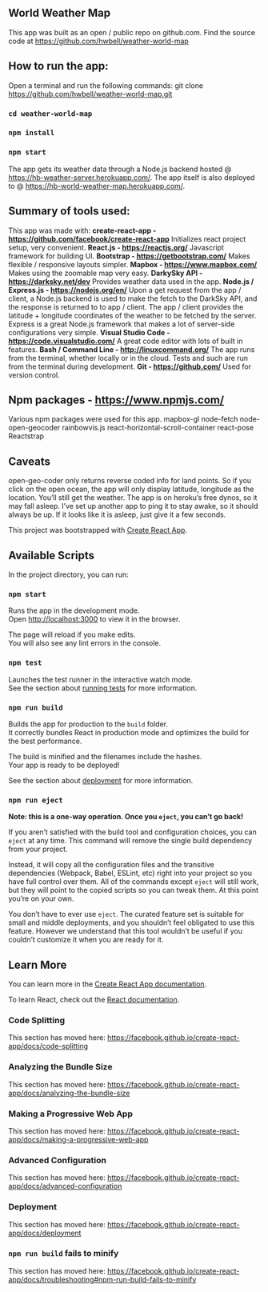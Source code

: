 ## World Weather Map

This app was built as an open / public repo on github.com.
Find the source code at https://github.com/hwbell/weather-world-map

## How to run the app: 
Open a terminal and run the following commands: 
git clone https://github.com/hwbell/weather-world-map.git
### `cd weather-world-map`
###  `npm install`
### `npm start`
The app gets its weather data through a Node.js backend hosted @ https://hb-weather-server.herokuapp.com/. The app itself is also deployed to @ https://hb-world-weather-map.herokuapp.com/. 

## Summary of tools used:
This app was made with: 
**create-react-app - https://github.com/facebook/create-react-app**
Initializes react project setup, very convenient.
**React.js - https://reactjs.org/**
Javascript framework for building UI.
**Bootstrap - https://getbootstrap.com/**
Makes flexible / responsive layouts simpler.
**Mapbox - https://www.mapbox.com/**
Makes using the zoomable map very easy.
**DarkySky API - https://darksky.net/dev**
Provides weather data used in the app. 
**Node.js / Express.js - https://nodejs.org/en/**
Upon a get request from the app / client, a Node.js backend is used to make the fetch to the DarkSky API, and the response is returned to to app / client. The app / client provides the latitude + longitude coordinates of the weather to be fetched by the server.
Express is a great Node.js framework that makes a lot of server-side configurations very simple.
**Visual Studio Code - https://code.visualstudio.com/**
A great code editor with lots of built in features.
**Bash / Command Line - http://linuxcommand.org/**
The app runs from the terminal, whether locally or in the cloud. Tests and such are run from the terminal during development.
**Git - https://github.com/**
Used for version control.
## Npm packages - https://www.npmjs.com/
  Various npm packages were used for this app.
  mapbox-gl
  node-fetch
  node-open-geocoder
  rainbowvis.js
  react-horizontal-scroll-container
  react-pose
  Reactstrap
## Caveats
  open-geo-coder only returns reverse coded info for land points. So if you click on the open ocean, the app will only display latitude, longitude as the location. You’ll still get the weather.
The app is on heroku’s free dynos, so it may fall asleep. I’ve set up another app to ping it to stay awake, so it should always be up. If it looks like it is asleep, just give it a few seconds.

This project was bootstrapped with [Create React App](https://github.com/facebook/create-react-app).

## Available Scripts

In the project directory, you can run:

### `npm start`

Runs the app in the development mode.<br>
Open [http://localhost:3000](http://localhost:3000) to view it in the browser.

The page will reload if you make edits.<br>
You will also see any lint errors in the console.

### `npm test`

Launches the test runner in the interactive watch mode.<br>
See the section about [running tests](https://facebook.github.io/create-react-app/docs/running-tests) for more information.

### `npm run build`

Builds the app for production to the `build` folder.<br>
It correctly bundles React in production mode and optimizes the build for the best performance.

The build is minified and the filenames include the hashes.<br>
Your app is ready to be deployed!

See the section about [deployment](https://facebook.github.io/create-react-app/docs/deployment) for more information.

### `npm run eject`

**Note: this is a one-way operation. Once you `eject`, you can’t go back!**

If you aren’t satisfied with the build tool and configuration choices, you can `eject` at any time. This command will remove the single build dependency from your project.

Instead, it will copy all the configuration files and the transitive dependencies (Webpack, Babel, ESLint, etc) right into your project so you have full control over them. All of the commands except `eject` will still work, but they will point to the copied scripts so you can tweak them. At this point you’re on your own.

You don’t have to ever use `eject`. The curated feature set is suitable for small and middle deployments, and you shouldn’t feel obligated to use this feature. However we understand that this tool wouldn’t be useful if you couldn’t customize it when you are ready for it.

## Learn More

You can learn more in the [Create React App documentation](https://facebook.github.io/create-react-app/docs/getting-started).

To learn React, check out the [React documentation](https://reactjs.org/).

### Code Splitting

This section has moved here: https://facebook.github.io/create-react-app/docs/code-splitting

### Analyzing the Bundle Size

This section has moved here: https://facebook.github.io/create-react-app/docs/analyzing-the-bundle-size

### Making a Progressive Web App

This section has moved here: https://facebook.github.io/create-react-app/docs/making-a-progressive-web-app

### Advanced Configuration

This section has moved here: https://facebook.github.io/create-react-app/docs/advanced-configuration

### Deployment

This section has moved here: https://facebook.github.io/create-react-app/docs/deployment

### `npm run build` fails to minify

This section has moved here: https://facebook.github.io/create-react-app/docs/troubleshooting#npm-run-build-fails-to-minify
